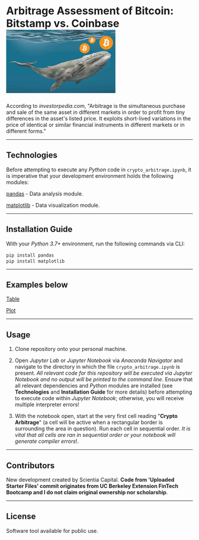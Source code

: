 # Arbitrage Assessment of Bitcoin: Bitstamp vs. Coinbase ![Arbitrage Assessment of Bitcoin: Bitstamp vs. Coinbase](https://github.com/ScientiaCapital/BTC-Arbitrage-Assessment/blob/main/image_1.jpg)

According to _investorpedia.com_, "Arbitrage is the simultaneous purchase and sale of the same asset in different markets in order to profit from tiny differences in the asset's listed price. It exploits short-lived variations in the price of identical or similar financial instruments in different markets or in different forms."

---

## Technologies


Before attempting to execute any _Python_ code in `crypto_arbitrage.ipynb`, it is imperative that your development environment holds the following modules:

[pandas](https://pandas.pydata.org/pandas-docs/stable/) - Data analysis module.

[matplotlib](https://matplotlib.org/stable/users/installing.html) - Data visualization module.

---

## Installation Guide

With your _Python 3.7+_ environment, run the following commands via CLI:

```
pip install pandas
pip install matplotlib
```

---

## Examples below

[Table](https://github.com/ScientiaCapital/BTC-Arbitrage-Assessment/blob/main/Screen%20Shot%202021-04-18%20at%201.22.59%20PM.png)

[Plot](https://github.com/ScientiaCapital/BTC-Arbitrage-Assessment/blob/main/Screen%20Shot%202021-04-18%20at%201.23.28%20PM.png)

---

## Usage

1. Clone repository onto your personal machine. 

2. Open _Jupyter Lab_ or _Jupyter Notebook_ via _Anaconda Navigator_ and navigate to the directory in which the file `crypto_arbitrage.ipynb` is present. _All relevant code for this repository will be executed via Jupyter Notebook and no output will be printed to the command line_. Ensure that all relevant dependencies and _Python_ modules are installed (see __Technologies__ and __Installation Guide__ for more details) before attempting to execute code within _Jupyter Notebook_; otherwise, you will receive multiple interpreter errors! 

3. With the notebook open, start at the very first cell reading "__Crypto Arbitrage__" (a cell will be active when a rectangular border is surrounding the area in question). Run each cell in sequential order. _It is vital that all cells are ran in sequential order or your notebook will generate compiler errors_!. 

---

## Contributors

New development created by Scientia Capital. **Code from 'Uploaded Starter Files' commit originates from UC Berkeley Extension FinTech Bootcamp and I do not claim original ownership nor scholarship**.

---

## License

Software tool available for public use. 
